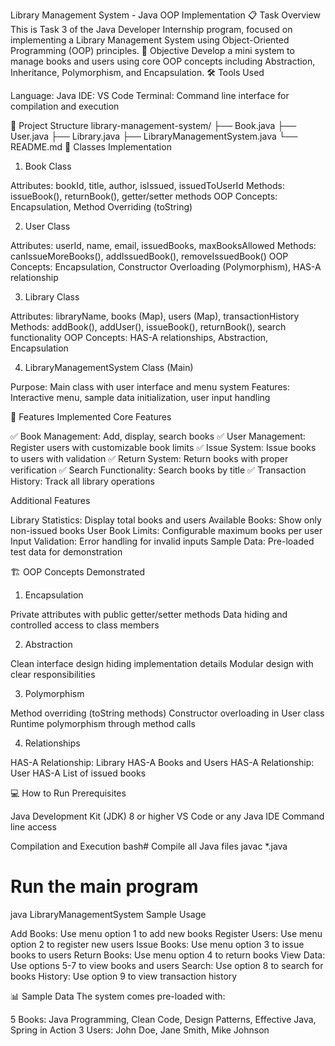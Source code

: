 Library Management System - Java OOP Implementation
📋 Task Overview
This is Task 3 of the Java Developer Internship program, focused on implementing a Library Management System using Object-Oriented Programming (OOP) principles.
🎯 Objective
Develop a mini system to manage books and users using core OOP concepts including Abstraction, Inheritance, Polymorphism, and Encapsulation.
🛠️ Tools Used

Language: Java
IDE: VS Code
Terminal: Command line interface for compilation and execution

📁 Project Structure
library-management-system/
├── Book.java
├── User.java
├── Library.java
├── LibraryManagementSystem.java
└── README.md
🔧 Classes Implementation
1. Book Class

Attributes: bookId, title, author, isIssued, issuedToUserId
Methods: issueBook(), returnBook(), getter/setter methods
OOP Concepts: Encapsulation, Method Overriding (toString)

2. User Class

Attributes: userId, name, email, issuedBooks, maxBooksAllowed
Methods: canIssueMoreBooks(), addIssuedBook(), removeIssuedBook()
OOP Concepts: Encapsulation, Constructor Overloading (Polymorphism), HAS-A relationship

3. Library Class

Attributes: libraryName, books (Map), users (Map), transactionHistory
Methods: addBook(), addUser(), issueBook(), returnBook(), search functionality
OOP Concepts: HAS-A relationships, Abstraction, Encapsulation

4. LibraryManagementSystem Class (Main)

Purpose: Main class with user interface and menu system
Features: Interactive menu, sample data initialization, user input handling

🚀 Features Implemented
Core Features

✅ Book Management: Add, display, search books
✅ User Management: Register users with customizable book limits
✅ Issue System: Issue books to users with validation
✅ Return System: Return books with proper verification
✅ Search Functionality: Search books by title
✅ Transaction History: Track all library operations

Additional Features

Library Statistics: Display total books and users
Available Books: Show only non-issued books
User Book Limits: Configurable maximum books per user
Input Validation: Error handling for invalid inputs
Sample Data: Pre-loaded test data for demonstration

🏗️ OOP Concepts Demonstrated
1. Encapsulation

Private attributes with public getter/setter methods
Data hiding and controlled access to class members

2. Abstraction

Clean interface design hiding implementation details
Modular design with clear responsibilities

3. Polymorphism

Method overriding (toString methods)
Constructor overloading in User class
Runtime polymorphism through method calls

4. Relationships

HAS-A Relationship: Library HAS-A Books and Users
HAS-A Relationship: User HAS-A List of issued books

💻 How to Run
Prerequisites

Java Development Kit (JDK) 8 or higher
VS Code or any Java IDE
Command line access

Compilation and Execution
bash# Compile all Java files
javac *.java

# Run the main program
java LibraryManagementSystem
Sample Usage

Add Books: Use menu option 1 to add new books
Register Users: Use menu option 2 to register new users
Issue Books: Use menu option 3 to issue books to users
Return Books: Use menu option 4 to return books
View Data: Use options 5-7 to view books and users
Search: Use option 8 to search for books
History: Use option 9 to view transaction history

📊 Sample Data
The system comes pre-loaded with:

5 Books: Java Programming, Clean Code, Design Patterns, Effective Java, Spring in Action
3 Users: John Doe, Jane Smith, Mike Johnson
